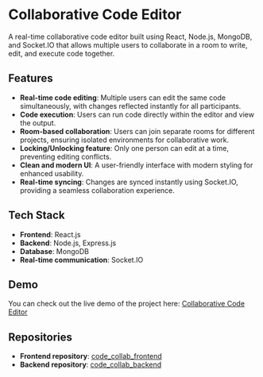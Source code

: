 # Collaborative Code Editor

A real-time collaborative code editor built using React, Node.js, MongoDB, and Socket.IO that allows multiple users to collaborate in a room to write, edit, and execute code together.

## Features

- **Real-time code editing**: Multiple users can edit the same code simultaneously, with changes reflected instantly for all participants.
- **Code execution**: Users can run code directly within the editor and view the output.
- **Room-based collaboration**: Users can join separate rooms for different projects, ensuring isolated environments for collaborative work.
- **Locking/Unlocking feature**: Only one person can edit at a time, preventing editing conflicts.
- **Clean and modern UI**: A user-friendly interface with modern styling for enhanced usability.
- **Real-time syncing**: Changes are synced instantly using Socket.IO, providing a seamless collaboration experience.

## Tech Stack

- **Frontend**: React.js
- **Backend**: Node.js, Express.js
- **Database**: MongoDB
- **Real-time communication**: Socket.IO

## Demo

You can check out the live demo of the project here: [Collaborative Code Editor](https://courageous-fairy-23027e.netlify.app/)

## Repositories

- **Frontend repository**: [code_collab_frontend](https://github.com/Raghavnadiminti/code_collab_frontend)
- **Backend repository**: [code_collab_backend](https://github.com/Raghavnadiminti/code_collab_backend)


